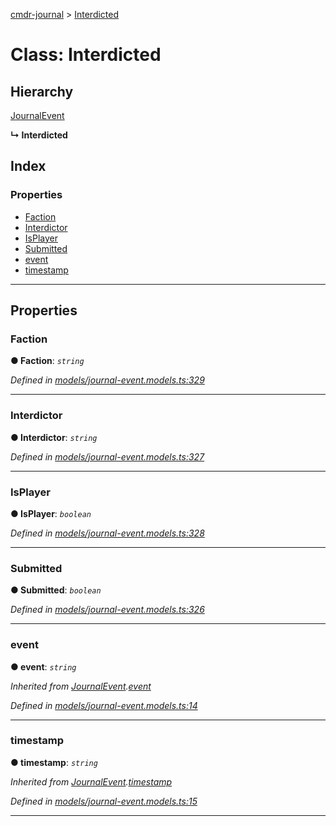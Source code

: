 [cmdr-journal](../README.md) > [Interdicted](../classes/interdicted.md)



# Class: Interdicted

## Hierarchy


 [JournalEvent](journalevent.md)

**↳ Interdicted**







## Index

### Properties

* [Faction](interdicted.md#faction)
* [Interdictor](interdicted.md#interdictor)
* [IsPlayer](interdicted.md#isplayer)
* [Submitted](interdicted.md#submitted)
* [event](interdicted.md#event)
* [timestamp](interdicted.md#timestamp)



---
## Properties
<a id="faction"></a>

###  Faction

**●  Faction**:  *`string`* 

*Defined in [models/journal-event.models.ts:329](https://github.com/chrisbruford/cmdr-journal/blob/5b08b7d/src/models/journal-event.models.ts#L329)*





___

<a id="interdictor"></a>

###  Interdictor

**●  Interdictor**:  *`string`* 

*Defined in [models/journal-event.models.ts:327](https://github.com/chrisbruford/cmdr-journal/blob/5b08b7d/src/models/journal-event.models.ts#L327)*





___

<a id="isplayer"></a>

###  IsPlayer

**●  IsPlayer**:  *`boolean`* 

*Defined in [models/journal-event.models.ts:328](https://github.com/chrisbruford/cmdr-journal/blob/5b08b7d/src/models/journal-event.models.ts#L328)*





___

<a id="submitted"></a>

###  Submitted

**●  Submitted**:  *`boolean`* 

*Defined in [models/journal-event.models.ts:326](https://github.com/chrisbruford/cmdr-journal/blob/5b08b7d/src/models/journal-event.models.ts#L326)*





___

<a id="event"></a>

###  event

**●  event**:  *`string`* 

*Inherited from [JournalEvent](journalevent.md).[event](journalevent.md#event)*

*Defined in [models/journal-event.models.ts:14](https://github.com/chrisbruford/cmdr-journal/blob/5b08b7d/src/models/journal-event.models.ts#L14)*





___

<a id="timestamp"></a>

###  timestamp

**●  timestamp**:  *`string`* 

*Inherited from [JournalEvent](journalevent.md).[timestamp](journalevent.md#timestamp)*

*Defined in [models/journal-event.models.ts:15](https://github.com/chrisbruford/cmdr-journal/blob/5b08b7d/src/models/journal-event.models.ts#L15)*





___


